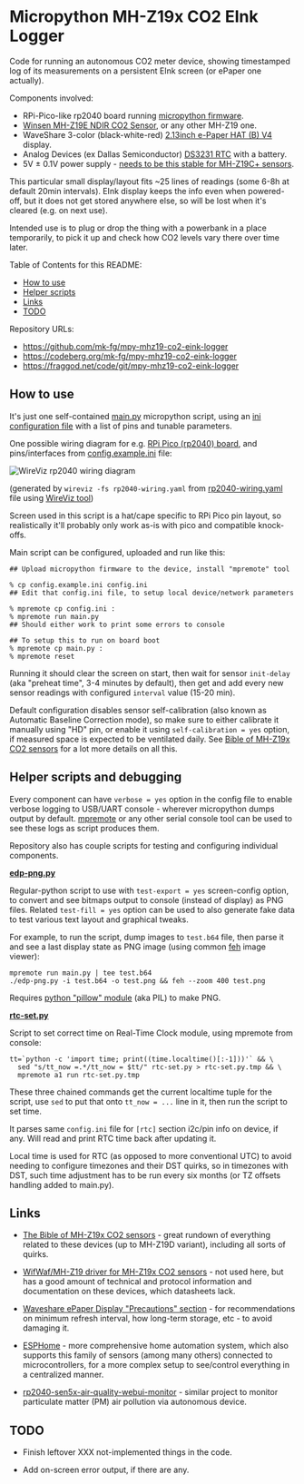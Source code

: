 Micropython MH-Z19x CO2 EInk Logger
===================================

Code for running an autonomous CO2 meter device, showing timestamped log
of its measurements on a persistent EInk screen (or ePaper one actually).

Components involved:

- RPi-Pico-like rp2040 board running [micropython firmware].
- [Winsen MH-Z19E NDIR CO2 Sensor], or any other MH-Z19 one.
- WaveShare 3-color (black-white-red) [2.13inch e-Paper HAT (B) V4] display.
- Analog Devices (ex Dallas Semiconductor) [DS3231 RTC] with a battery.
- 5V ± 0.1V power supply - [needs to be this stable for MH-Z19C+ sensors].

This particular small display/layout fits ~25 lines of readings
(some 6-8h at default 20min intervals).
EInk display keeps the info even when powered-off, but it does not get
stored anywhere else, so will be lost when it's cleared (e.g. on next use).

Intended use is to plug or drop the thing with a powerbank in a place
temporarily, to pick it up and check how CO2 levels vary there over time later.

[micropython firmware]: https://micropython.org/
[Winsen MH-Z19E NDIR CO2 Sensor]:
  https://www.winsen-sensor.com/sensors/co2-sensor/mh-z19e.html
[2.13inch e-Paper HAT (B) V4]:
  https://www.waveshare.com/wiki/2.13inch_e-Paper_HAT_(B)_Manual
[DS3231 RTC]: https://www.analog.com/en/products/ds3231.html
[needs to be this stable for MH-Z19C+ sensors]:
  https://emariete.com/en/sensor-co2-mh-z19b/#Variacion_con_el_voltaje_de_alimentacion

Table of Contents for this README:

- [How to use](#hdr-how_to_use)
- [Helper scripts](#hdr-helper_scripts_and_debugging)
- [Links](#hdr-links)
- [TODO](#hdr-todo)

Repository URLs:

- <https://github.com/mk-fg/mpy-mhz19-co2-eink-logger>
- <https://codeberg.org/mk-fg/mpy-mhz19-co2-eink-logger>
- <https://fraggod.net/code/git/mpy-mhz19-co2-eink-logger>


<a name=hdr-how_to_use></a>
## How to use

It's just one self-contained [main.py] micropython script, using an
[ini configuration file] with a list of pins and tunable parameters.

One possible wiring diagram for e.g. [RPi Pico (rp2040) board],
and pins/interfaces from [config.example.ini] file:

![WireViz rp2040 wiring diagram][]

(generated by `wireviz -fs rp2040-wiring.yaml`
from [rp2040-wiring.yaml] file using [WireViz tool])

Screen used in this script is a hat/cape specific to RPi Pico pin layout, so
realistically it'll probably only work as-is with pico and compatible knock-offs.

[main.py]: main.py
[ini configuration file]: config.example.ini
[RPi Pico (rp2040) board]: https://pico.pinout.xyz/
[config.example.ini]: config.example.ini
[rp2040-wiring.yaml]: rp2040-wiring.yaml
[WireViz rp2040 wiring diagram]:
  https://mk-fg.github.io/mpy-mhz19-co2-eink-logger/rp2040-wiring.svg
[WireViz tool]: https://github.com/wireviz/WireViz/

Main script can be configured, uploaded and run like this:

``` console
## Upload micropython firmware to the device, install "mpremote" tool

% cp config.example.ini config.ini
## Edit that config.ini file, to setup local device/network parameters

% mpremote cp config.ini :
% mpremote run main.py
## Should either work to print some errors to console

## To setup this to run on board boot
% mpremote cp main.py :
% mpremote reset
```

Running it should clear the screen on start, then wait for sensor `init-delay`
(aka "preheat time", 3-4 minutes by default), then get and add every new sensor
readings with configured `interval` value (15-20 min).

Default configuration disables sensor self-calibration (also known as Automatic
Baseline Correction mode), so make sure to either calibrate it manually using
"HD" pin, or enable it using `self-calibration = yes` option, if measured space
is expected to be ventilated daily.
See [Bible of MH-Z19x CO2 sensors] for a lot more details on all this.

[Bible of MH-Z19x CO2 sensors]: https://emariete.com/en/sensor-co2-mh-z19b/


<a name=hdr-helper_scripts_and_debugging></a>
## Helper scripts and debugging

Every component can have `verbose = yes` option in the config file to enable
verbose logging to USB/UART console - wherever micropython dumps output by default.
[mpremote] or any other serial console tool can be used to see these logs as
script produces them.

Repository also has couple scripts for testing and configuring individual components.

[mpremote]: https://docs.micropython.org/en/latest/reference/mpremote.html

**[edp-png.py]**

Regular-python script to use with `test-export = yes` screen-config option,
to convert and see bitmaps output to console (instead of display) as PNG files.
Related `test-fill = yes` option can be used to also generate fake data to
test various text layout and graphical tweaks.

For example, to run the script, dump images to `test.b64` file, then parse it
and see a last display state as PNG image (using common [feh] image viewer):

```
mpremote run main.py | tee test.b64
./edp-png.py -i test.b64 -o test.png && feh --zoom 400 test.png
```

Requires [python "pillow" module] (aka PIL) to make PNG.

[edp-png.py]: edp-png.py
[feh]: https://wiki.archlinux.org/title/Feh
[python "pillow" module]: https://pypi.org/project/pillow/

**[rtc-set.py]**

Script to set correct time on Real-Time Clock module, using mpremote from console:

```
tt=`python -c 'import time; print((time.localtime()[:-1]))'` && \
  sed "s/tt_now =.*/tt_now = $tt/" rtc-set.py > rtc-set.py.tmp && \
  mpremote a1 run rtc-set.py.tmp
```

These three chained commands get the current localtime tuple for the script, use
`sed` to put that onto `tt_now = ...` line in it, then run the script to set time.

It parses same `config.ini` file for `[rtc]` section i2c/pin info on device, if any.
Will read and print RTC time back after updating it.

Local time is used for RTC (as opposed to more conventional UTC) to avoid needing
to configure timezones and their DST quirks, so in timezones with DST, such time
adjustment has to be run every six months (or TZ offsets handling added to main.py).

[rtc-set.py]: rtc-set.py


<a name=hdr-links></a>
## Links

- [The Bible of MH-Z19x CO2 sensors] - great rundown of everything related
  to these devices (up to MH-Z19D variant), including all sorts of quirks.

- [WifWaf/MH-Z19 driver for MH-Z19x CO2 sensors] - not used here,
  but has a good amount of technical and protocol information and
  documentation on these devices, which datasheets lack.

- [Waveshare ePaper Display "Precautions" section] - for recommendations on
  minimum refresh interval, how long-term storage, etc - to avoid damaging it.

- [ESPHome] - more comprehensive home automation system, which also supports
  this family of sensors (among many others) connected to microcontrollers,
  for a more complex setup to see/control everything in a centralized manner.

- [rp2040-sen5x-air-quality-webui-monitor] - similar project to monitor
  particulate matter (PM) air pollution via autonomous device.

[The Bible of MH-Z19x CO2 sensors]: https://emariete.com/en/sensor-co2-mh-z19b/
[WifWaf/MH-Z19 driver for MH-Z19x CO2 sensors]: https://github.com/WifWaf/MH-Z19
[Waveshare ePaper Display "Precautions" section]:
  https://www.waveshare.com/wiki/2.13inch_e-Paper_HAT_(B)_Manual#Precautions
[ESPHome]: https://esphome.io/components/sensor/mhz19.html
[rp2040-sen5x-air-quality-webui-monitor]:
  https://github.com/mk-fg/rp2040-sen5x-air-quality-webui-monitor


<a name=hdr-todo></a>
## TODO

- Finish leftover XXX not-implemented things in the code.

- Add on-screen error output, if there are any.
